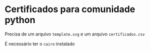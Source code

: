 # Certificados para comunidade python

Precisa de um arquivo `template.svg` e um arquivo `certificados.csv`

É necessário ter o `cairo` instalado
